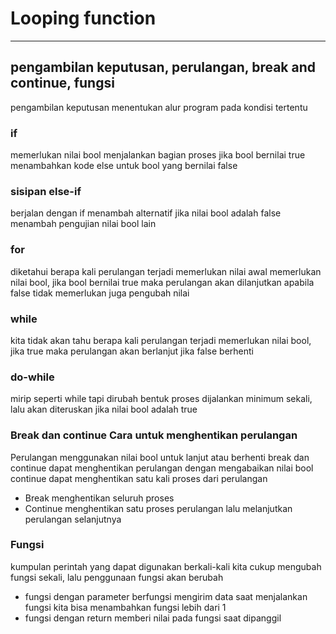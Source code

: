 # Looping function
---

## pengambilan keputusan, perulangan, break and continue, fungsi
pengambilan keputusan menentukan alur program pada kondisi tertentu

### if 
memerlukan nilai bool 
menjalankan bagian proses jika bool bernilai true 
menambahkan kode else untuk bool yang bernilai false

### sisipan else-if
berjalan dengan if
menambah alternatif jika nilai bool adalah false
menambah pengujian nilai bool lain

### for
diketahui berapa kali perulangan terjadi
memerlukan nilai awal
memerlukan nilai bool, jika bool bernilai true maka perulangan akan dilanjutkan apabila false tidak
memerlukan juga pengubah nilai

###  while 
kita tidak akan tahu berapa kali perulangan terjadi
memerlukan nilai bool, jika true maka perulangan akan berlanjut jika false berhenti

### do-while
mirip seperti while tapi dirubah bentuk
proses dijalankan minimum sekali, lalu akan diteruskan jika nilai bool adalah true

### Break dan continue Cara untuk menghentikan perulangan
Perulangan menggunakan nilai bool untuk lanjut atau berhenti
break dan continue dapat menghentikan perulangan dengan mengabaikan nilai bool
continue dapat menghentikan satu kali proses dari perulangan

* Break menghentikan seluruh proses
* Continue menghentikan satu proses perulangan lalu melanjutkan perulangan selanjutnya

### Fungsi 
kumpulan perintah yang dapat digunakan berkali-kali
kita cukup mengubah fungsi sekali, lalu penggunaan fungsi akan berubah

* fungsi dengan parameter berfungsi mengirim data saat menjalankan fungsi kita bisa menambahkan fungsi lebih dari 1
* fungsi dengan return memberi nilai pada fungsi saat dipanggil
